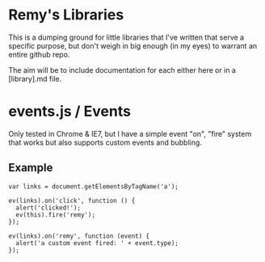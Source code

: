 # Remy's Libraries

This is a dumping ground for little libraries that I've written that serve a specific purpose, but don't weigh in big enough (in my eyes) to warrant an entire github repo. 

The aim will be to include documentation for each either here or in a [library].md file.

# events.js / Events

Only tested in Chrome & IE7, but I have a simple event "on", "fire" system that works but also supports custom events and bubbling.

## Example

    var links = document.getElementsByTagName('a');

    ev(links).on('click', function () {
      alert('clicked!');
      ev(this).fire('remy');
    });

    ev(links).on('remy', function (event) {
      alert('a custom event fired: ' + event.type);
    });